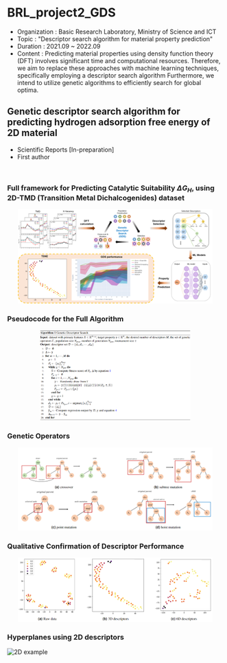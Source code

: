 # BRL_project2_GDS

- Organization : Basic Research Laboratory, Ministry of Science and ICT
- Topic : "Descriptor search algorithm for material property prediction"
- Duration : 2021.09 ~ 2022.09
- Content : Predicting material properties using density function theory (DFT) involves significant time and computational resources. Therefore, we aim to replace these approaches with machine learning techniques, specifically employing a descriptor search algorithm Furthermore, we intend to utilize genetic algorithms to efficiently search for global optima.


## Genetic descriptor search algorithm for predicting hydrogen adsorption free energy of 2D material
- Scientific Reports [In-preparation]
- First author

</br>

### Full framework for Predicting Catalytic Suitability $\Delta G_H$, using 2D-TMD (Transition Metal Dichalcogenides) dataset

<p align="center">
    <img src="./assets/Overview.png" width="90%" />
</p>

### Pseudocode for the Full Algorithm

<p align="center">
    <img src="./assets/algorithm.PNG" width="70%" />
</p>

### Genetic Operators

<p align="center">
    <img src="./assets/genetic_operators.PNG" width="90%" />
</p>

### Qualitative Confirmation of Descriptor Performance

<p align="center">
    <img src="./assets/TSNE.PNG" width="90%" />
</p>

### Hyperplanes using 2D descriptors

![2D example](https://user-images.githubusercontent.com/59224742/230302804-17f2cee8-eb87-4ce8-9f25-c5a06e7b8c91.gif)
